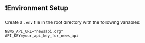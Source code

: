 ## ❗️Environment Setup 

Create a `.env` file in the root directory with the following variables:

```env
NEWS_API_URL="newsapi.org"
API_KEY=your_api_key_for_news_api
```
